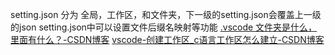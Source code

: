setting.json 分为 全局，工作区，和文件夹，下一级的setting.json会覆盖上一级的json
setting.json中可以设置文件后缀名映射等功能
[.vscode 文件夹是什么，里面有什么？-CSDN博客](https://blog.csdn.net/qq_43220213/article/details/129646049)
[vscode-创建工作区_c语言工作区怎么建立-CSDN博客](https://blog.csdn.net/weixin_46858088/article/details/120226224)